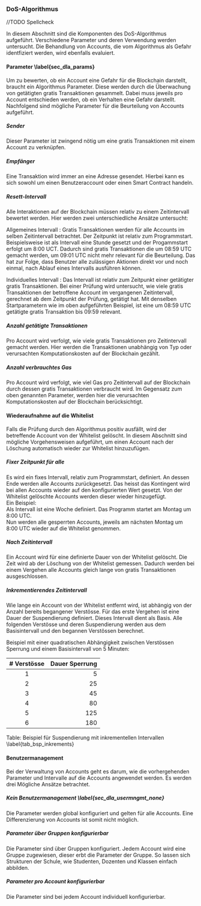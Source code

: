 ### DoS-Algorithmus

//TODO Spellcheck 

In diesem Abschnitt sind die Komponenten des DoS-Algorithmus aufgeführt.
Verschiedene Parameter und deren Verwendung werden untersucht. Die Behandlung
von Accounts, die vom Algorithmus als Gefahr identfiziert werden, wird ebenfalls
evaluiert. 

#### Parameter \label{sec_dla_params}

Um zu bewerten, ob ein Account eine Gefahr für die Blockchain darstellt, braucht
ein Algorithmus Parameter. Diese werden durch die Überwachung von getätigten
gratis Transaktionen gesammelt. Dabei muss jeweils pro Account entschieden
werden, ob ein Verhalten eine Gefahr darstellt. Nachfolgend sind mögliche
Parameter für die Beurteilung von Accounts aufgeführt. 

##### Sender 

Dieser Parameter ist zwingend nötig um eine gratis Transaktionen mit einem
Account zu verknüpfen. 

##### Empfänger

Eine Transaktion wird immer an eine Adresse gesendet. Hierbei kann es sich
sowohl um einen Benutzeraccount oder einen Smart Contract handeln. 

##### Resett-Intervall 

Alle Interaktionen auf der Blockchain müssen relativ zu einem Zeitintervall
bewertet werden. Hier werden zwei unterschiedliche Ansätze untersucht: 

Allgemeines Intervall 
:      Gratis Transaktionen werden für alle Accounts im
selben Zeitintervall betrachtet. Der Zeitpunkt ist relativ zum Programmstart.
Beispielsweise ist als Intervall eine Stunde gesetzt und der Progammstart
erfolgt um 8:00 UCT. Dadurch sind gratis Transaktionen die um 08:59 UTC gemacht
werden, um 09:01 UTC nicht mehr relevant für die Beurteilung. Das hat zur Folge, dass Benutzer alle zulässigen Aktionen direkt vor und noch einmal, nach Ablauf eines Intervalls ausführen können.  

Individuelles Intervall 
:      Das Intervall ist relativ zum Zeitpunkt einer getätigter gratis 
Transaktionen. Bei einer Prüfung wird untersucht, wie viele gratis 
Transaktionen der betroffene Account im vergangenen Zeitintervall,
gerechnet ab dem Zeitpunkt der Prüfung, getätigt hat. Mit denselben
Startparametern wie im oben aufgeführten Beispiel, ist eine um 08:59 UTC
getätigte gratis Transaktion bis 09:59 relevant. 

##### Anzahl getätigte Transaktionen

Pro Account wird verfolgt, wie viele gratis Transaktionen pro Zeitintervall
gemacht werden. Hier werden die Transaktionen unabhängig von Typ oder
verursachten Komputationskosten auf der Blockchain gezählt. 

##### Anzahl verbrauchtes Gas

Pro Account wird verfolgt, wie viel Gas pro Zeitintervall auf der Blockchain
durch dessen gratis Transaktionen verbraucht wird. Im Gegensatz zum oben
genannten Parameter, werden hier die verursachten Komputationskosten auf der
Blockchain berücksichtigt. 


#### Wiederaufnahme auf die Whitelist

Falls die Prüfung durch den Algorithmus positiv ausfällt, wird der betreffende
Account von der Whitelist gelöscht. In diesem Abschnitt sind mögliche
Vorgehensweisen aufgeführt, um einen Account nach der Löschung automatisch
wieder zur Whitelist hinzuzufügen.

##### Fixer Zeitpunkt für alle

Es wird ein fixes Intervall, relativ zum Programmstart, definiert. An dessen
Ende werden alle Accounts zurückgesetzt. Das heisst das Kontingent wird bei
allen Accounts wieder auf den konfigurierten Wert gesetzt. Von der Whitelist
gelöschte Accounts werden dieser wieder hinzugefügt.\
Ein Beispiel:\
Als Intervall ist eine Woche definiert. Das Programm startet am
Montag um 8:00 UTC.\
Nun werden alle gesperrten Accounts, jeweils am nächsten Montag um 8:00 UTC wieder auf die Whitelist genommen.
 
##### Nach Zeitintervall

Ein Account wird für eine definierte Dauer von der Whitelist gelöscht. Die Zeit
wird ab der Löschung von der Whitelist gemessen. Dadurch werden bei einem
Vergehen alle Accounts gleich lange von gratis Transaktionen ausgeschlossen.  

##### Inkrementierendes Zeitintervall

Wie lange ein Account von der Whitelist entfernt wird, ist abhängig von der
Anzahl bereits begangener Verstösse. Für das erste Vergehen ist eine Dauer der
Suspendierung definiert. Dieses Intervall dient als Basis. Alle folgenden
Verstösse und deren Suspendierung werden aus dem Basisintervall und den begannen
Verstössen berechnet. 

Beispiel mit einer quadratischen Abhängigkeit zwischen Verstössen Sperrung und
einem Basisintervall von 5 Minuten:

| # Verstösse | Dauer Sperrung  |
|:-----------:|-------------------:|
| 1 | 5  |
| 2 | 25|
| 3 | 45 |
| 4 | 80|
| 5 | 125|
| 6 | 180 |

Table: Beispiel für Suspendierung mit inkrementellen Intervallen \label{tab_bsp_inkrements}

#### Benutzermanagement

Bei der Verwaltung von Accounts geht es darum, wie die vorhergehenden Parameter
und Intervalle auf die Accounts angewendet werden. Es werden drei Mögliche
Ansätze betrachtet. 

##### Kein Benutzermanagement \label{sec_dla_usermngmt_none}

Die Parameter werden global konfiguriert und gelten für alle Accounts. Eine
Differenzierung von Accounts ist somit nicht möglich. 

##### Parameter über Gruppen konfigurierbar

Die Parameter sind über Gruppen konfiguriert. Jedem Account wird eine Gruppe
zugewiesen, dieser erbt die Parameter der Gruppe. So lassen sich Strukturen der
Schule, wie Studenten, Dozenten und Klassen einfach abbilden. 

##### Parameter pro Account konfigurierbar

Die Parameter sind bei jedem Account individuell konfigurierbar. 

